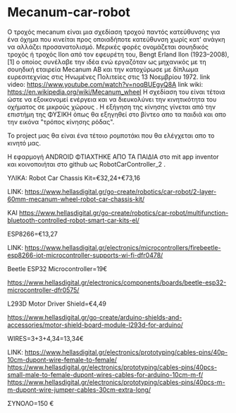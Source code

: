 # Mecanum-car-robot
Ο τροχός mecanum είναι μια σχεδίαση τροχού παντός κατεύθυνσης για ένα όχημα που κινείται προς οποιαδήποτε κατεύθυνση χωρίς κατ' ανάγκη να αλλάζει προσανατολισμό. 
Μερικές φορές ονομάζεται σουηδικός τροχός ή τροχός Ilon από τον εφευρέτη του, Bengt Erland Ilon (1923–2008), [1] ο οποίος συνέλαβε την ιδέα 
ενώ εργαζόταν ως μηχανικός με τη σουηδική εταιρεία Mecanum AB και την κατοχύρωσε με δίπλωμα ευρεσιτεχνίας στις Ηνωμένες Πολιτείες στις 13 Νοεμβρίου 1972.
link video: https://www.youtube.com/watch?v=noqBUEgyQ8A
link wiki: https://en.wikipedia.org/wiki/Mecanum_wheel
Η σχεδίαση του είναι τέτοια ώστε να εξοικονομεί ενέργεια και να διευκολύνει την κινητικότητα του οχήματος σε μικρούς χώρους .
Η εξήγηση της κίνησης γίνεται από την επιστήμη της ΦΥΣΙΚΗ όπως θα εξηγηθεί στο βίντεο απο τα παιδιά και απο την εικόνα "τρόπος κίνησης ρόδας".

Το project μας θα είναι ένα τέτοιο ρομποτάκι που θα ελέγχεται απο το κινητό μας.

Η εφαρμογή ANDROID ΦΤΙΑΧΤΗΚΕ ΑΠΟ ΤΑ ΠΑΙΔΙΑ στο mit app inventor και κοινοποιήται στο github ως RobotCarController_2  .

ΥΛΙΚΑ:
Robot Car Chassis Kit=€32,24+€73,16

LINK: https://www.hellasdigital.gr/go-create/robotics/car-robot/2-layer-60mm-mecanum-wheel-robot-car-chassis-kit/

KAI https://www.hellasdigital.gr/go-create/robotics/car-robot/multifunction-bluetooth-controlled-robot-smart-car-kits-el/

ESP8266=€13,27 

LINK: https://www.hellasdigital.gr/electronics/microcontrollers/firebeetle-esp8266-iot-microcontroller-supports-wi-fi-dfr0478/

Beetle ESP32 Microcontroller=19€

https://www.hellasdigital.gr/electronics/components/boards/beetle-esp32-microcontroller-dfr0575/

L293D Motor Driver Shield=€4,49

https://www.hellasdigital.gr/go-create/arduino-shields-and-accessories/motor-shield-board-module-l293d-for-arduino/

WIRES=3+3+4,34=13,34€

LINK: https://www.hellasdigital.gr/electronics/prototyping/cables-pins/40p-10cm-dupont-wire-female-to-female/
https://www.hellasdigital.gr/electronics/prototyping/cables-pins/40pcs-small-male-to-female-dupont-wires-cables-for-arduino-10cm-m-f/
https://www.hellasdigital.gr/electronics/prototyping/cables-pins/40pcs-m-m-dupont-wire-jumper-cables-30cm-extra-long/

ΣΥΝΟΛΟ=150 €
